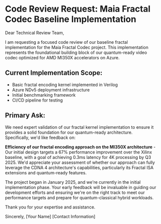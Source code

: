 # Code Review Request: Maia Fractal Codec Baseline Implementation

Dear Technical Review Team,

I am requesting a focused code review of our baseline fractal implementation for the Maia Fractal Codec project. This implementation represents the foundational building block of our quantum-ready video codec optimized for AMD MI350X accelerators on Azure.

## Current Implementation Scope:
- Basic fractal encoding kernel implemented in Verilog
- Azure NDv5 deployment infrastructure
- Initial benchmarking framework
- CI/CD pipeline for testing

## Primary Ask:
We need expert validation of our fractal kernel implementation to ensure it provides a solid foundation for our quantum-ready architecture. Specifically, we'd like feedback on:

**Efficiency of our fractal encoding approach on the MI350X architecture** - Our initial design targets a 67% performance improvement over the Xilinx baseline, with a goal of achieving 0.3ms latency for 4K processing by Q3 2025. We'd appreciate your assessment of whether our approach can fully leverage the CDNA 4 architecture's capabilities, particularly its Fractal ISA extensions and quantum-ready features.

The project began in January 2025, and we're currently in the initial implementation phase. Your early feedback will be invaluable in guiding our development efforts and ensuring we're on the right track to meet our performance targets and prepare for quantum-classical hybrid workloads.

Thank you for your expertise and assistance.

Sincerely,
[Your Name]
[Contact Information] 